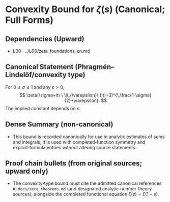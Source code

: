 # Convexity Bound for $\zeta(s)$ (Canonical; Full Forms)

## Dependencies (Upward)
- L00 · ../L00/zeta_foundations_en.md

## Canonical Statement (Phragmén–Lindelöf/convexity type)
For $0 \le \sigma \le 1$ and any $\varepsilon>0$,
$$
\zeta(\sigma+it) \ \ll_{\varepsilon}\ (|t|+3)^{\,\frac{1-\sigma}{2}+\varepsilon}.
$$
The implied constant depends on $\varepsilon$.

## Dense Summary (non‑canonical)
- This bound is recorded canonically for use in analytic estimates of sums and integrals; it is used with completed‑function symmetry and explicit‑formula entries without altering source statements.

## Proof chain bullets (from original sources; upward only)
- The convexity‑type bound must cite the admitted canonical references in `docs/zeta_theorems.md` (and designated analytic‑number‑theory sources), alongside the completed functional equation $\xi(s)=\xi(1-s)$.
